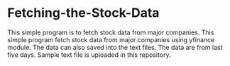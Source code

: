 # Fetching-the-Stock-Data
This simple program is to fetch stock data from major companies.
This simple program fetch stock data from major companies using yfinance module.
The data can also saved into the text files.
The data are from last five days.
Sample text file is uploaded in this repository.
